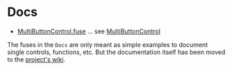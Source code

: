 # Docs

* [MultiButtonControl.fuse](MultiButtonControl.fuse) ... see [MultiButtonControl](https://github.com/nmbr73/Kernfusion/wiki/MultiButtonControl)
<!-- * [texture](texture.md) (wip) -->


The fuses in the `Docs` are only meant as simple examples to document single controls, functions, etc. But the documentation itself has been moved to the [project's wiki](https://github.com/nmbr73/Kernfusion/wiki).


<!-- It'll be nice to have the wiki in Pages (but as you can see e.g. on https://stackoverflow.com/questions/41183642/how-to-convert-github-wiki-into-github-pages it is not an easy one).
-->

<!--
# Studies

* [CubeMapUnfold](CubeMapUnfold.md) DCTL to display a [CubeMapLoader](CubeMapLoader.md) input

The fuses in the `Studies` subfolder are not meant to provide any functionality or to be actually used in Fusion. It's more about having a simple example to show a single aspect without getting lost in tons of code that has all the bells and whistles. On the contrary, it is even about avoiding all the comfy inspector controls and options that would bloat the code.

If you search for a specific aspect implemented in one of these Fuses (see the readme and try th Fuse), then it is not about using the Fuse, but about reading and reusing the code for your own Fuse.
-->



<!--
# WORK IN PROGRESS

Code

    #define _tex2DVecN(texID, X, Y, O)   make_intensity(_tex2DVec4((texID), (X), (Y)), (O))
    #define _tex2DVec4(texID, X, Y)      texID.sample(RowSampler, float2((float)(X), (float)(Y)))

    typedef vec<float, 4> float4
    vec<float, 4> _tex2DVec4(?,float x,floaty)

    __DEVICE__ inline float4 make_intensity(float4 p_Tex, uchar p_Order)


    // System/Library/PrivateFrameworks/GPUCompiler.framework/Versions/31001/Libraries/lib/clang/31001.192/include/metal/metal_texture
    METAL_FUNC vec<T, 4> sample(sampler s, float2 coord, int2 offset = int2(0)) const thread
    METAL_FUNC vec<T, 4> sample(sampler s, float2 coord, bias options, int2 offset = int2(0)) const thread
    METAL_FUNC vec<T, 4> sample(sampler s, float2 coord, level options, int2 offset = int2(0)) const thread
    METAL_FUNC vec<T, 4> sample(sampler s, float2 coord, gradient2d options, int2 offset = int2(0)) const thread
    METAL_FUNC vec<T, 4> sample(sampler s, float2 coord, bias options, int2 offset = int2(0)) const device
    METAL_FUNC vec<T, 4> sample(sampler s, float2 coord, level options, int2 offset = int2(0)) const device
    METAL_FUNC vec<T, 4> sample(sampler s, float2 coord, gradient2d options, int2 offset = int2(0)) const device
    METAL_FUNC vec<T, 4> sample(sampler s, float2 coord, bias options, int2 offset = int2(0)) const constant
    METAL_FUNC vec<T, 4> sample(sampler s, float2 coord, level options, int2 offset = int2(0)) const constant
    METAL_FUNC vec<T, 4> sample(sampler s, float2 coord, gradient2d options, int2 offset = int2(0)) const constant

Worth a look:
- https://www.nirsoft.net/utils/dll_export_viewer.html
-->
